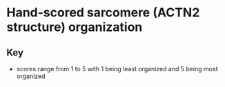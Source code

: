 # Hand-scored sarcomere (ACTN2 structure) organization

## Key
- scores range from 1 to 5 with 1 being least organized and 5 being most organized 
